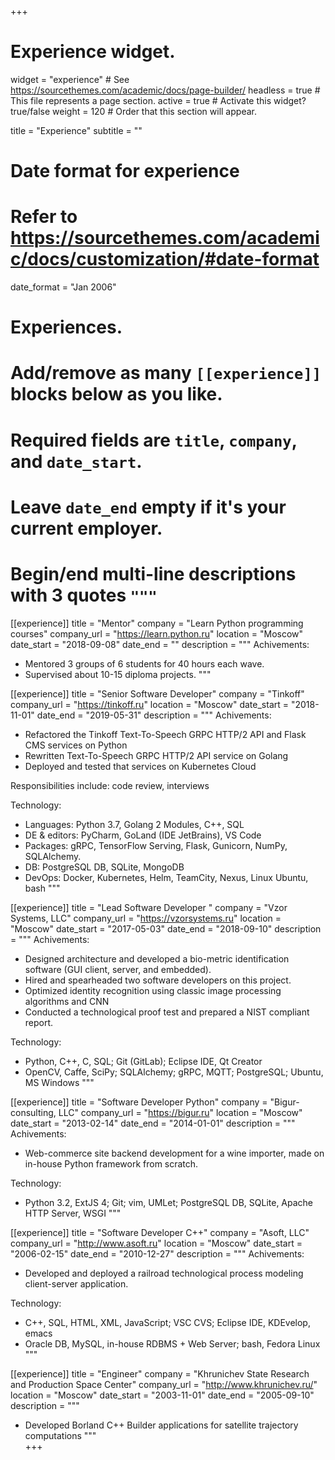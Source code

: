 +++
# Experience widget.
widget = "experience"  # See https://sourcethemes.com/academic/docs/page-builder/
headless = true  # This file represents a page section.
active = true  # Activate this widget? true/false
weight = 120  # Order that this section will appear.

title = "Experience"
subtitle = ""

# Date format for experience
#   Refer to https://sourcethemes.com/academic/docs/customization/#date-format
date_format = "Jan 2006"

# Experiences.
#   Add/remove as many `[[experience]]` blocks below as you like.
#   Required fields are `title`, `company`, and `date_start`.
#   Leave `date_end` empty if it's your current employer.
#   Begin/end multi-line descriptions with 3 quotes `"""`
[[experience]]
  title = "Mentor"
  company = "Learn Python programming courses"
  company_url = "https://learn.python.ru"
  location = "Moscow"
  date_start = "2018-09-08"
  date_end = ""
  description = """
  Achivements:
  
  * Mentored 3 groups of 6 students for 40 hours each wave.
  * Supervised about 10-15 diploma projects.
  """

[[experience]]
  title = "Senior Software Developer"
  company = "Tinkoff"
  company_url = "https://tinkoff.ru"
  location = "Moscow"
  date_start = "2018-11-01"
  date_end = "2019-05-31"
  description = """
  Achivements:
  
  * Refactored the Tinkoff Text-To-Speech GRPC HTTP/2 API and Flask CMS services on Python
  * Rewritten Text-To-Speech GRPC HTTP/2 API service on Golang
  * Deployed and tested that services on Kubernetes Cloud

  Responsibilities include: code review, interviews

  Technology:

  * Languages: Python 3.7, Golang 2 Modules, C++, SQL
  * DE & editors: PyCharm, GoLand (IDE JetBrains), VS Code
  * Packages: gRPC, TensorFlow Serving, Flask, Gunicorn, NumPy, SQLAlchemy.
  * DB: PostgreSQL DB, SQLite, MongoDB
  * DevOps: Docker, Kubernetes, Helm, TeamCity, Nexus, Linux Ubuntu, bash
  """

[[experience]]
  title = "Lead Software Developer "
  company = "Vzor Systems, LLC"
  company_url = "https://vzorsystems.ru"
  location = "Moscow"
  date_start = "2017-05-03"
  date_end = "2018-09-10"
  description = """
  Achivements:

  * Designed architecture and developed a bio-metric identification software (GUI client, server, and embedded).
  * Hired and spearheaded two software developers on this project.
  * Optimized identity recognition using classic image processing algorithms and CNN
  * Conducted a technological proof test and prepared a NIST compliant report.

  Technology:

  * Python, C++, C, SQL; Git (GitLab); Eclipse IDE, Qt Creator
  * OpenCV, Caffe, SciPy; SQLAlchemy; gRPC, MQTT; PostgreSQL; Ubuntu, MS Windows
  """

[[experience]]
  title = "Software Developer Python"
  company = "Bigur-consulting, LLC"
  company_url = "https://bigur.ru"
  location = "Moscow"
  date_start = "2013-02-14"
  date_end = "2014-01-01"
  description = """
  Achivements:
  
  * Web-commerce site backend development for a wine importer, made on in-house Python framework from scratch.

  Technology:

  * Python 3.2, ExtJS 4; Git; vim, UMLet; PostgreSQL DB, SQLite, Apache HTTP Server, WSGI
  """

[[experience]]
  title = "Software Developer C++"
  company = "Asoft, LLC"
  company_url = "http://www.asoft.ru"
  location = "Moscow"
  date_start = "2006-02-15"
  date_end = "2010-12-27"
  description = """
  Achivements:
  
  * Developed and deployed a railroad technological process modeling client-server application.

  Technology:

  * С++, SQL, HTML, XML, JavaScript; VSC CVS; Eclipse IDE, KDEvelop, emacs
  * Oracle DB, MySQL, in-house RDBMS + Web Server; bash, Fedora Linux
  """

[[experience]]
  title = "Engineer"
  company = "Khrunichev State Research and Production Space Center"
  company_url = "http://www.khrunichev.ru/"
  location = "Moscow"
  date_start = "2003-11-01"
  date_end = "2005-09-10"
  description = """
  * Developed Borland C++ Builder applications for satellite trajectory computations
  """    
+++
